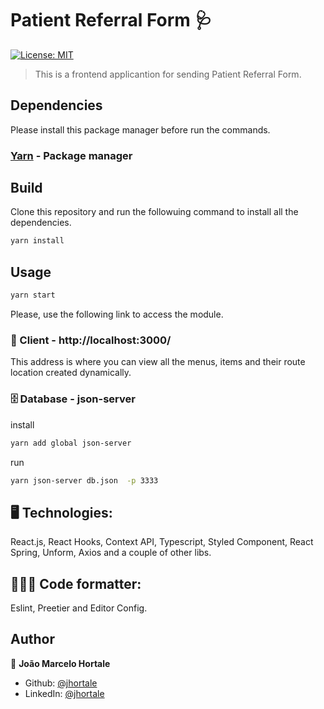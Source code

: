 # Patient Referral Form 🩺
[![License: MIT](https://img.shields.io/badge/License-MIT-yellow.svg)](#)

> This is a frontend applicantion for sending Patient Referral Form.

## Dependencies
Please install this package manager before run the commands.

### [Yarn](https://classic.yarnpkg.com/en/docs/install) - Package manager

## Build
Clone this repository and run the followuing command to install all the dependencies.
```sh
yarn install
```

## Usage
```sh
yarn start
```
Please, use the following link to access the module.

### 👤 Client - http://localhost:3000/
This address is where you can view all the menus, items and their route location created dynamically.

### 🗄 Database - json-server
install
```sh
yarn add global json-server
```
run
```sh
yarn json-server db.json  -p 3333
```

## 🖥 Technologies:
React.js, React Hooks, Context API, Typescript, Styled Component, React Spring, Unform, Axios and a couple of other libs.

## 🧙🏻‍♂️ Code formatter:
Eslint, Preetier and Editor Config.

## Author

👤 **João Marcelo Hortale**

* Github: [@jhortale](https://github.com/jhortale)
* LinkedIn: [@jhortale](https://linkedin.com/in/jhortale)
